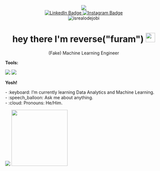 <div id="header" align="center">
  <img  src="https://media.giphy.com/media/3kPDmoWdBpQPNhCnUG/giphy.gif" />

  <div id="badges">
  <a href="your-linkedin-URL">
    <img src="https://img.shields.io/badge/LinkedIn-blue?logo=LinkedIn" alt="LinkedIn Badge"/>
  </a>  
  <a href="https://instagram.com/furam.reverse">
    <img src="https://img.shields.io/badge/Instagram-purple?logo=instagram" alt="Instagram Badge"/>
  </a>
</div>

<img src="https://komarev.com/ghpvc/?username=notfound313&label=Profile%20views&color=0e75b6&style=flat" alt="isrealodejobi" />
<h1>
  hey there I'm reverse("furam")
  <img src="https://media.giphy.com/media/hvRJCLFzcasrR4ia7z/giphy.gif" width="30px"/>
</h1>
<p>
  (Fake) Machine Learning Engineer
</p>
</div>



<summary><strong>Tools:</strong></summary>
<p>
    <img src="https://img.shields.io/badge/Text%20Editor-Visual%20Studio%20Code-blue?&logo=visual%20studio%20code&logoColor=blue" />
    <img src="https://img.shields.io/badge/Google_Colaboratory-black?logo=googlecolab&logoColor=orange"/>

</p>

<summary><strong>Yosh!</strong></summary>
<p>
    - :keyboard: I’m currently learning Data Analytics and Machine Learning. </br>
    - :speech_balloon: Ask me about anything.</br>   
    - :cloud: Pronouns: He/Him. </br>
 
<p>
 

<p>
    <img src="https://github-readme-stats.vercel.app/api?username=notfound313&hide=contribs,prs&show_icons=true&hide_border=true&title_color=000" />
    <img src="https://github-readme-stats.vercel.app/api/top-langs/?username=notfound313&layout=compact" height=180 />
</p>
